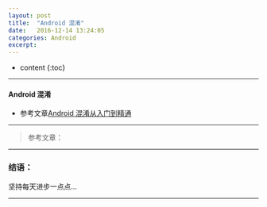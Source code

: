 ```yaml
---
layout: post
title:  "Android 混淆"
date:   2016-12-14 13:24:05
categories: Android
excerpt: 
---
```


* content
{:toc}

---

#### Android 混淆

* 参考文章[Android 混淆从入门到精通](http://www.androidchina.net/6044.html)


---

> 参考文章：

---

### 结语：

坚持每天进步一点点...

---